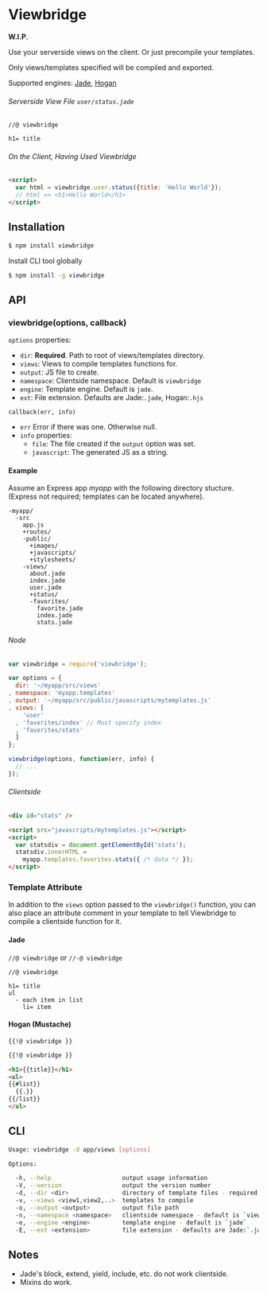 Viewbridge
==========

__W.I.P.__

Use your serverside views on the client.
Or just precompile your templates.

Only views/templates specified will be compiled and exported.

Supported engines: [Jade], [Hogan]

###### Serverside View File `user/status.jade`

```jade
//@ viewbridge

h1= title
```

###### On the Client, Having Used Viewbridge
```html
<script>
  var html = viewbridge.user.status({title: 'Hello World'});
  // html => <h1>Hello World</h1>
</script>
```

Installation
------------

```bash
$ npm install viewbridge
```

Install CLI tool globally

```bash
$ npm install -g viewbridge
```


API
---

### viewbridge(options, callback)

`options` properties:

- `dir`:       __Required__. Path to root of views/templates directory.
- `views`:     Views to compile templates functions for.
- `output`:    JS file to create.
- `namespace`: Clientside namespace. Default is `viewbridge`
- `engine`:    Template engine. Default is `jade`.
- `ext`:       File extension. Defaults are Jade:`.jade`, Hogan:`.hjs`


`callback(err, info)`

- `err`  Error if there was one. Otherwise null.
- `info` properties:
  - `file`:       The file created if the `output` option was set.
  - `javascript`: The generated JS as a string.


#### Example
Assume an Express app *myapp* with the following directory stucture.
(Express not required; templates can be located anywhere).

```text
-myapp/
  -src
    app.js
    +routes/
    -public/
      +images/
      +javascripts/
      +stylesheets/
    -views/
      about.jade
      index.jade
      user.jade
      +status/
      -favorites/
        favorite.jade
        index.jade
        stats.jade
```
###### Node
```js
var viewbridge = require('viewbridge');

var options = {
  dir: '~/myapp/src/views'
, namespace: 'myapp.templates'
, output: '~/myapp/src/public/javascripts/mytemplates.js'
, views: [
    'user'
  , 'favorites/index' // Must specify index
  , 'favorites/stats'
  ]
};

viewbridge(options, function(err, info) {
  // ...
});
```
###### Clientside
```html
<div id="stats" />

<script src="javascripts/mytemplates.js"></script>
<script>
  var statsdiv = document.getElementById('stats');
  statsdiv.innerHTML =
    myapp.templates.favorites.stats({ /* data */ });
</script>
```

### Template Attribute

In addition to the `views` option passed to the `viewbridge()` function,
you can also place an attribute comment in your template to tell Viewbridge
to compile a clientside function for it.

#### Jade
`//@ viewbridge` or `//-@ viewbridge`

```jade
//@ viewbridge

h1= title
ul
  - each item in list
    li= item
```

#### Hogan (Mustache)
`{{!@ viewbridge }}`

```html
{{!@ viewbridge }}

<h1>{{title}}</h1>
<ul>
{{#list}}
  {{.}}
{{/list}}
</ul>
```


CLI
---

```bash
Usage: viewbridge -d app/views [options]

Options:

  -h, --help                    output usage information
  -V, --version                 output the version number
  -d, --dir <dir>               directory of template files - required
  -v, --views <view1,view2,..>  templates to compile
  -o, --output <output>         output file path
  -n, --namespace <namespace>   clientside namespace - default is `viewbridge`
  -e, --engine <engine>         template engine - default is `jade`
  -E, --ext <extension>         file extension - defaults are Jade:`.jade`, Hogan:`.hjs`
```


Notes
-----

- Jade's block, extend, yield, include, etc. do not work clientside.
- Mixins do work.


[Jade]:  https://github.com/visionmedia/jade/ 'Jade'
[Hogan]: http://twitter.github.com/hogan.js/  'Hogan'
